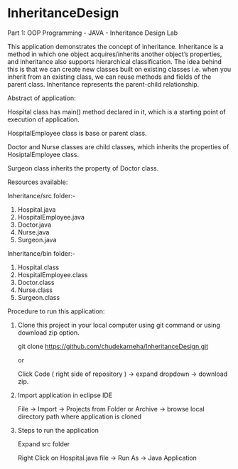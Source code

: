 # InheritanceDesign
Part 1: OOP Programming - JAVA - Inheritance Design Lab

This application demonstrates the concept of inheritance. Inheritance is a method in which one object acquires/inherits another object’s properties, and inheritance also supports hierarchical classification. The idea behind this is that we can create new classes built on existing classes i.e. when you inherit from an existing class, we can reuse methods and fields of the parent class. Inheritance represents the parent-child relationship.

Abstract of application:

Hospital class has main() method declared in it, which is a starting point of execution of application.

HospitalEmployee class is base or parent class.

Doctor and Nurse classes are child classes, which inherits the properties of HosiptalEmployee class.

Surgeon class inherits the property of Doctor class.

Resources available:

Inheritance/src folder:-

1.	Hospital.java
2.	HospitalEmployee.java
3.	Doctor.java
4.	Nurse.java
5.	Surgeon.java

Inheritance/bin folder:-

1.	Hospital.class
2.	HospitalEmployee.class
3.	Doctor.class
4.	Nurse.class
5.	Surgeon.class

Procedure to run this application:

1.	Clone this project in your local computer using git command or using download zip option.

    git clone https://github.com/chudekarneha/InheritanceDesign.git

    or

    Click Code ( right side of repository ) -> expand dropdown -> download zip.

2.	Import application in eclipse IDE

    File -> Import -> Projects from Folder or Archive -> browse local directory path where application is cloned

3.	Steps to run the application

    Expand src folder

    Right Click on Hospital.java file -> Run As -> Java Application

